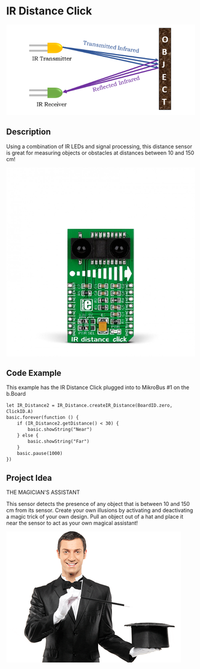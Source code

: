 # IR Distance Click

![Magic](https://github.com/Brilliant-Labs/bboard-tutorials-v3/blob/master/ir-distance/IRpic.png?raw=true "A magician's assistant")

## Description

Using a combination of IR LEDs
and signal processing, this
distance sensor is great for
measuring objects or obstacles at 
distances between 10 and 150 cm!

![IR Distance Click](https://github.com/Brilliant-Labs/bboard-tutorials-v3/blob/master/ir-distance/ir-distance-click.jpg?raw=true "IR DISTANCE Click")

## Code Example

This example has the IR Distance Click plugged into to MikroBus #1 on the b.Board

```blocks
let IR_Distance2 = IR_Distance.createIR_Distance(BoardID.zero, ClickID.A)
basic.forever(function () {
    if (IR_Distance2.getDistance() < 30) {
        basic.showString("Near")
    } else {
        basic.showString("Far")
    }
    basic.pause(1000)
})
```

## Project Idea

THE MAGICIAN'S ASSISTANT

This sensor detects the presence of any object that is between 10 and 150 cm from its sensor. Create your own illusions by activating and deactivating a magic trick of your own design. Pull an object out of a hat and place it near the sensor to act as your own magical assistant! 

![Magic](https://github.com/Brilliant-Labs/bboard-tutorials-v3/blob/master/ir-distance/magicianGif.gif?raw=true "A magician's assistant")

